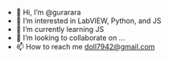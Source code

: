 - 👋 Hi, I’m @gurarara
- 👀 I’m interested in LabVIEW, Python, and JS
- 🌱 I’m currently learning JS
- 💞️ I’m looking to collaborate on ...
- 📫 How to reach me doll7942@gmail.com

<!---
gurarara/gurarara is a ✨ special ✨ repository because its `README.md` (this file) appears on your GitHub profile.
You can click the Preview link to take a look at your changes.
--->
